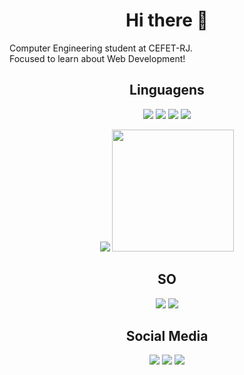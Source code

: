 <h1 align="center">Hi there 👋</h1>

<p>
  Computer Engineering student at CEFET-RJ. <br>
  Focused to learn about Web Development!
</p>

<h2 align="center">Linguagens</h2>
<p align="center">
  <img src="https://img.shields.io/badge/C-00599C?style=for-the-badge&logo=c&logoColor=white"> <img src="https://img.shields.io/badge/HTML5-E34F26?style=for-the-badge&logo=html5&logoColor=white"> <img src="https://img.shields.io/badge/CSS3-1572B6?style=for-the-badge&logo=css3&logoColor=white"> <img src="https://img.shields.io/badge/JavaScript-323330?style=for-the-badge&logo=javascript&logoColor=F7DF1E">
</p>
<p align="center">
  <img src="https://github-readme-stats.vercel.app/api?username=SrTesch&show_icons=true&theme=gruvbox"> <img src="https://github-readme-stats.vercel.app/api/top-langs/?username=SrTesch&langs_count=8&theme=gruvbox" height="195px">
 </p>
 
<h2 align="center">SO</h2>
<p align="center">
  <img src="https://img.shields.io/badge/Linux-FCC624?style=for-the-badge&logo=linux&logoColor=black">
  <img src="https://img.shields.io/badge/manjaro-35BF5C?style=for-the-badge&logo=manjaro&logoColor=white">
</p>

<h2 align="center">Social Media</h2>
<p align="center">
  <a href="https://www.linkedin.com/in/pedro-tesch/" target="_blank"><img src="https://img.shields.io/badge/LinkedIn-0077B5?style=for-the-badge&logo=linkedin&logoColor=white"></a>
  <a href="https://twitter.com/SrTesch" target="_blank"><img src="https://img.shields.io/badge/Twitter-1DA1F2?style=for-the-badge&logo=twitter&logoColor=white"></a>
  <a href="https://www.instagram.com/peeh_tesch/" target="_blank"><img src="https://img.shields.io/badge/Instagram-E4405F?style=for-the-badge&logo=instagram&logoColor=white"></a>
</p>
